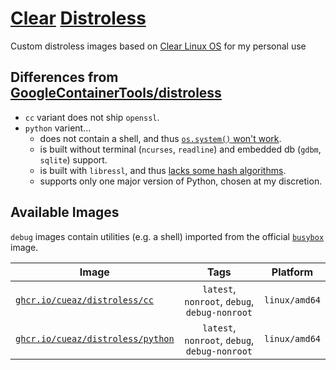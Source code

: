 # [Clear](//clearlinux.org/) [Distroless](//github.com/GoogleContainerTools/distroless)

Custom distroless images based on [Clear Linux OS](//clearlinux.org/) for my personal use

## Differences from [GoogleContainerTools/distroless](//github.com/GoogleContainerTools/distroless)

-   `cc` variant does not ship `openssl`.
-   `python` varient...
    -   does not contain a shell, and thus [`os.system()` won't work](//github.com/GoogleContainerTools/distroless/issues/601).
    -   is built without terminal (`ncurses`, `readline`) and embedded db (`gdbm`, `sqlite`) support.
    -   is built with `libressl`, and thus [lacks some hash algorithms](//peps.python.org/pep-0644/#libressl-support).
    -   supports only one major version of Python, chosen at my discretion.

## Available Images

`debug` images contain utilities (e.g. a shell) imported from the official [`busybox`](//hub.docker.com/_/busybox) image.

| Image                                                                                                 |                     Tags                      |   Platform    |
| ----------------------------------------------------------------------------------------------------- | :-------------------------------------------: | :-----------: |
| [`ghcr.io/cueaz/distroless/cc`](//github.com/cueaz/distroless/pkgs/container/distroless%2Fcc)         | `latest`, `nonroot`, `debug`, `debug-nonroot` | `linux/amd64` |
| [`ghcr.io/cueaz/distroless/python`](//github.com/cueaz/distroless/pkgs/container/distroless%2Fpython) | `latest`, `nonroot`, `debug`, `debug-nonroot` | `linux/amd64` |
